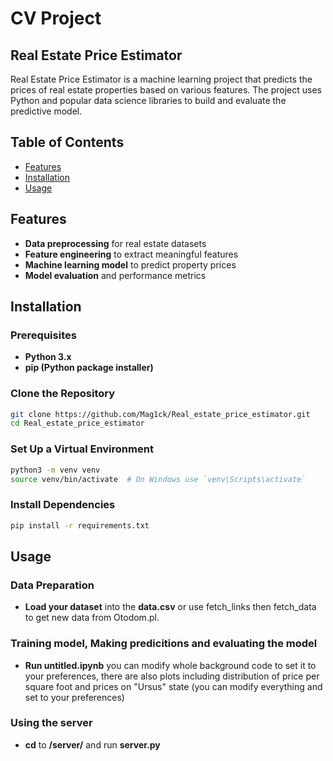 # CV Project

## Real Estate Price Estimator

Real Estate Price Estimator is a machine learning project that predicts the prices of real estate properties based on various features. The project uses Python and popular data science libraries to build and evaluate the predictive model.

## Table of Contents
- [Features](#features)
- [Installation](#installation)
- [Usage](#usage)
## Features

- **Data preprocessing** for real estate datasets
- **Feature engineering** to extract meaningful features
- **Machine learning model** to predict property prices
- **Model evaluation** and performance metrics

## Installation

### Prerequisites

- **Python 3.x**
- **pip (Python package installer)**

### Clone the Repository

```bash
git clone https://github.com/Mag1ck/Real_estate_price_estimator.git
cd Real_estate_price_estimator
```

### Set Up a Virtual Environment
```bash
python3 -m venv venv
source venv/bin/activate  # On Windows use `venv\Scripts\activate`
```

### Install Dependencies
```bash
pip install -r requirements.txt
```

## Usage

### Data Preparation

- **Load your dataset** into the **data.csv** or use fetch_links then fetch_data to get new data from Otodom.pl.

### Training model, Making predicitions and evaluating the model

- **Run untitled.ipynb** you can modify whole background code to set it to your preferences, there are also plots including distribution of price per square foot and prices on "Ursus" state (you can modify everything and set to your preferences)

### Using the server

- **cd** to **/server/** and run **server.py**

